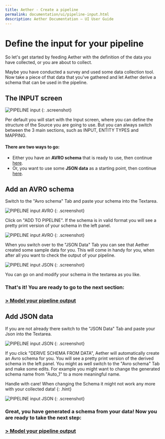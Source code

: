 ```yaml
---
title: Aether - Create a pipeline
permalink: documentation/ui/pipeline-input.html
description: Aether Documentation – UI User Guide
---
```


# Define the input for your pipeline

So let's get started by feeding Aether with the definition of the data you have collected, or you are about to collect.

Maybe you have conducted a survey and used some data collection tool.
Now take a piece of that data that you've gathered and let Aether derive a schema that can be used in the pipeline.

## The INPUT screen

![PIPELINE input](../../images/screenshots/input-json-start.png)
{: .screenshot}

Per default you will start with the Input screen, where you can define the structure of the Source you are going to use.
But you can always switch between the 3 main sections, such as INPUT, ENTITY TYPES and MAPPING.

#### There are two ways to go:

- Either you have an **AVRO schema** that is ready to use, then continue [here](#add-an-avro-schema).
- Or, you want to use some **JSON data** as a starting point, then continue [here](#add-json-data).

## Add an AVRO schema

Switch to the "Avro schema" Tab and paste your schema into the Textarea.

![PIPELINE input AVRO](../../images/screenshots/input-avro-start.png)
{: .screenshot}

Click on "ADD TO PIPELINE". If the schema is in valid format you will see a pretty print version of your schema in the left panel.

![PIPELINE input AVRO](../../images/screenshots/input-avro.png)
{: .screenshot}

When you switch over to the "JSON Data" Tab you can see that Aether created some sample data for you. This will come in handy for you, when after all you want to check the output of your pipeline.

![PIPELINE input JSON](../../images/screenshots/input-auto-json.png)
{: .screenshot}

You can go on and modify your schema in the textarea as you like.

### That's it! You are ready to go to the next section:

### [> Model your pipeline output](pipeline-output.html)

## Add JSON data

If you are not already there switch to the "JSON Data" Tab and paste your Json into the Textarea.

![PIPELINE input JSON](../../images/screenshots/input-json.png)
{: .screenshot}

If you click "DERIVE SCHEMA FROM DATA", Aether will automatically create an Avro schema for you. You will see a pretty print version of the derived schema in the left panel. You might as well switch to the "Avro schema" Tab and make some edits.
For example you might want to change the generated schema name from "Auto_1" to a more meaningful name.

Handle with care! When changing the Schema it might not work any more with your collected data!
{: .hint}

![PIPELINE input JSON](../../images/screenshots/input-auto-avro.png)
{: .screenshot}

### Great, you have generated a schema from your data! Now you are ready to take the next step:

### [> Model your pipeline output](pipeline-output.html)
